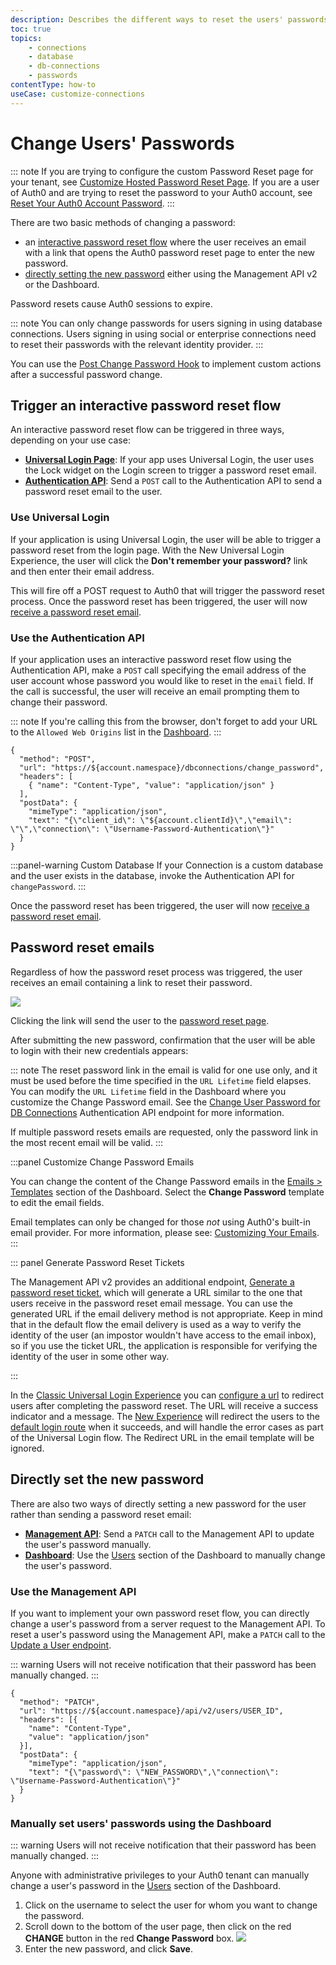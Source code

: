 ```yaml
---
description: Describes the different ways to reset the users' passwords for your Auth0 applications.
toc: true
topics:
    - connections
    - database
    - db-connections
    - passwords
contentType: how-to
useCase: customize-connections
---
```

# Change Users' Passwords

::: note
If you are trying to configure the custom Password Reset page for your tenant, see [Customize Hosted Password Reset Page](/universal-login/password-reset). If you are a user of Auth0 and are trying to reset the password to your Auth0 account, see [Reset Your Auth0 Account Password](/support/reset-account-password).
:::

There are two basic methods of changing a password:

- an [interactive password reset flow](#trigger-an-interactive-password-reset-flow) where the user receives an email with a link that opens the Auth0 password reset page to enter the new password.
- [directly setting the new password](#directly-set-the-new-password) either using the Management API v2 or the Dashboard.

Password resets cause Auth0 sessions to expire. 

::: note
You can only change passwords for users signing in using database connections. Users signing in using social or enterprise connections need to reset their passwords with the relevant identity provider.
:::

You can use the [Post Change Password Hook](/hooks/extensibility-points/post-change-password) to implement custom actions after a successful password change.

## Trigger an interactive password reset flow

An interactive password reset flow can be triggered in three ways, depending on your use case:

- [**Universal Login Page**](#use-universal-login): If your app uses Universal Login, the user uses the Lock widget on the Login screen to trigger a password reset email.
- [**Authentication API**](#use-the-authentication-api): Send a `POST` call to the Authentication API to send a password reset email to the user.

### Use Universal Login

If your application is using Universal Login, the user will be able to trigger a password reset from the login page. With the New Universal Login Experience, the user will click the **Don't remember your password?** link and then enter their email address.

This will fire off a POST request to Auth0 that will trigger the password reset process. Once the password reset has been triggered, the user will now [receive a password reset email](#password-reset-emails).

### Use the Authentication API

If your application uses an interactive password reset flow using the Authentication API, make a `POST` call specifying the email address of the user account whose password you would like to reset in the `email` field. If the call is successful, the user will receive an email prompting them to change their password.

::: note
If you're calling this from the browser, don't forget to add your URL to the `Allowed Web Origins` list in the [Dashboard](${manage_url}/#/applications/${account.clientId}/settings).
:::

```har
{
  "method": "POST",
  "url": "https://${account.namespace}/dbconnections/change_password",
  "headers": [
    { "name": "Content-Type", "value": "application/json" }
  ],
  "postData": {
    "mimeType": "application/json",
    "text": "{\"client_id\": \"${account.clientId}\",\"email\": \"\",\"connection\": \"Username-Password-Authentication\"}"
  }
}
```

:::panel-warning Custom Database
If your Connection is a custom database and the user exists in the database, invoke the Authentication API for `changePassword`.
:::

Once the password reset has been triggered, the user will now [receive a password reset email](#password-reset-emails).

## Password reset emails

Regardless of how the password reset process was triggered, the user receives an email containing a link to reset their password.

![](/media/articles/connections/database/password-reset-email.png)

Clicking the link will send the user to the [password reset page](/universal-login/password-reset).

After submitting the new password, confirmation that the user will be able to login with their new credentials appears:

::: note
The reset password link in the email is valid for one use only, and it must be used before the time specified in the `URL Lifetime` field elapses. You can modify the `URL Lifetime` field in the Dashboard where you customize the Change Password email. See the [Change User Password for DB Connections](/api/authentication/reference#change-password) Authentication API endpoint for more information.

If multiple password resets emails are requested, only the password link in the most recent email will be valid.
:::

:::panel Customize Change Password Emails

You can change the content of the Change Password emails in the [Emails > Templates](${manage_url}/#/emails) section of the Dashboard. Select the **Change Password** template to edit the email fields.

Email templates can only be changed for those *not* using Auth0's built-in email provider. For more information, please see: [Customizing Your Emails](/email/templates).
:::

::: panel Generate Password Reset Tickets

The Management API v2 provides an additional endpoint, [Generate a password reset ticket]( /api/management/v2#!/Tickets/post_password_change), which will generate a URL similar to the one that users receive in the password reset email message. You can use the generated URL if the email delivery method is not appropriate. Keep in mind that in the default flow the email delivery is used as a way to verify the identity of the user (an impostor wouldn't have access to the email inbox), so if you use the ticket URL, the application is responsible for verifying the identity of the user in some other way.

:::

In the [Classic Universal Login Experience](/universal-login/classic) you can [configure a url](/email/templates#configuring-the-redirect-to-url) to redirect users after completing the password reset. The URL will receive a success indicator and a message. The [New Experience](/universal-login/new) will redirect the users to the [default login route](/universal-login/default-login-url) when it succeeds, and will handle the error cases as part of the Universal Login flow. The Redirect URL in the email template will be ignored.  

## Directly set the new password

There are also two ways of directly setting a new password for the user rather than sending a password reset email:

- [**Management API**](#using-the-management-api): Send a `PATCH` call to the Management API to update the user's password manually.
- [**Dashboard**](#manually-set-users-passwords-using-the-dashboard): Use the [Users](${manage_url}/#/users) section of the Dashboard to manually change the user's password.

### Use the Management API

If you want to implement your own password reset flow, you can directly change a user's password from a server request to the Management API. To reset a user's password using the Management API, make a `PATCH` call to the [Update a User endpoint](/api/management/v2#!/Users/patch_users_by_id).

::: warning
Users will not receive notification that their password has been manually changed.
:::

```har
{
  "method": "PATCH",
  "url": "https://${account.namespace}/api/v2/users/USER_ID",
  "headers": [{
    "name": "Content-Type",
    "value": "application/json"
  }],
  "postData": {
    "mimeType": "application/json",
    "text": "{\"password\": \"NEW_PASSWORD\",\"connection\": \"Username-Password-Authentication\"}"
  }
}
```

### Manually set users' passwords using the Dashboard

::: warning
Users will not receive notification that their password has been manually changed.
:::

Anyone with administrative privileges to your Auth0 tenant can manually change a user's password in the [Users](${manage_url}/#/users) section of the Dashboard.

1. Click on the username to select the user for whom you want to change the password. 
1. Scroll down to the bottom of the user page, then click on the red **CHANGE** button in the red **Change Password** box. 
  ![](/media/articles/connections/database/manual-password-reset.png)
1. Enter the new password, and click **Save**.
